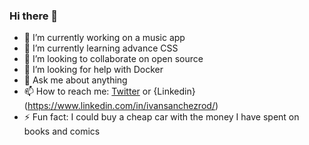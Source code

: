 ### Hi there 👋

- 🔭 I’m currently working on a music app
- 🌱 I’m currently learning advance CSS
- 👯 I’m looking to collaborate on open source
- 🤔 I’m looking for help with Docker
- 💬 Ask me about anything
- 📫 How to reach me: [Twitter](https://twitter.com/RodrSanc) or {Linkedin}(https://www.linkedin.com/in/ivansanchezrod/)
- ⚡ Fun fact: I could buy a cheap car with the money I have spent on books and comics
